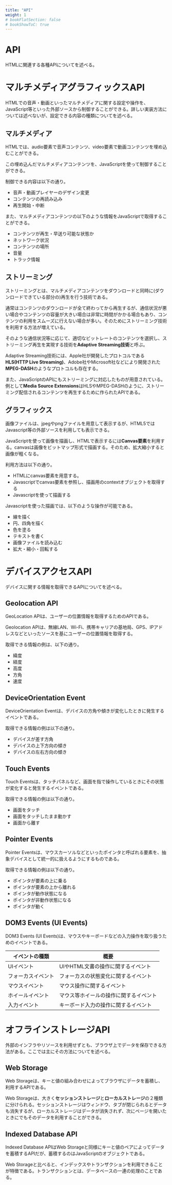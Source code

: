 ```yaml
---
title: "API"
weight: 1
# bookFlatSection: false
# bookShowToC: true
---
```


<h1>API</h1>

HTMLに関連する各種APIについてを述べる。


# マルチメディアグラフィックスAPI

HTMLでの音声・動画といったマルチメディアに関する設定や操作を、JavaScript等といった外部ソースから制御することができる。詳しい実装方法については述べないが、設定できる内容の種類についてを述べる。


## マルチメディア

HTMLでは、audio要素で音声コンテンツ、video要素で動画コンテンツを埋め込むことができる。

この埋め込んだマルチメディアコンテンツを、JavaScriptを使って制御することができる。

制御できる内容は以下の通り。

- 音声・動画プレイヤーのデザイン変更
- コンテンツの再読み込み
- 再生開始・中断

また、マルチメディアコンテンツの以下のような情報をJavaScriptで取得することができる。

- コンテンツが再生・早送り可能な状態か
- ネットワーク状況
- コンテンツの場所
- 音量
- トラック情報


## ストリーミング

ストリーミングとは、マルチメディアコンテンツをダウンロードと同時に(ダウンロードできている部分の)再生を行う技術である。

通常はコンテンツのダウンロードが全て終わってから再生するが、通信状況が悪い場合やコンテンツの容量が大きい場合は非常に時間がかかる場合もあり、コンテンツの利用をスムーズに行えない場合が多い。そのためにストリーミング技術を利用する方法が増えている。

そのような通信状況等に応じて、適切なビットレートのコンテンツを選択し、ストリーミング再生を実現する技術を**Adaptive Streaming技術**と呼ぶ。

Adaptive Streaming技術には、Apple社が開発したプロトコルである**HLS(HTTP Live Streaming)**、Adobe社やMicrosoft社などにより開発された**MPEG-DASH**のようなプロトコルも存在する。

また、JavaScriptのAPIにもストリーミングに対応したものが用意されている。例として**Media Source Extensions**はHLSやMPEG-DASHのように、ストリーミング配信されるコンテンツを再生するために作られたAPIである。


## グラフィックス

画像ファイルは、jpegやpngファイルを用意して表示するが、HTML5ではJavascript等の外部ソースを利用しても表示できる。

JavaScriptを使って画像を描画し、HTMLで表示するには**Canvas要素**を利用する。canvasは画像をビットマップ形式で描画する。そのため、拡大縮小すると画像が粗くなる。

利用方法は以下の通り。

- HTMLにcanvas要素を用意する。
- Javascriptでcanvas要素を参照し、描画用のcontextオブジェクトを取得する
- Javascriptを使って描画する

Javascriptを使った描画では、以下のような操作が可能である。

- 線を描く
- 円、四角を描く
- 色を塗る
- テキストを書く
- 画像ファイルを読み込む
- 拡大・縮小・回転する


# デバイスアクセスAPI

デバイスに関する情報を取得できるAPIについてを述べる。

## Geolocation API

GeoLocation APIは、ユーザーの位置情報を取得するためのAPIである。

Geolocation APIは、無線LAN、Wi-Fi、携帯キャリアの基地局、GPS、IPアドレスなどといったソースを基にユーザーの位置情報を取得する。

取得できる情報の例は、以下の通り。

- 緯度
- 経度
- 高度
- 方角
- 速度


## DeviceOrientation Event

DeviceOrientation Eventは、デバイスの方角や傾きが変化したときに発生するイベントである。

取得できる情報の例は以下の通り。

- デバイスが差す方角
- デバイスの上下方向の傾き
- デバイスの左右方向の傾き


## Touch Events

Touch Eventsは、タッチパネルなど、画面を指で操作しているときにその状態が変化すると発生するイベントである。

取得できる情報の例は以下の通り。

- 画面をタッチ
- 画面をタッチしたまま動かす
- 画面から離す


## Pointer Events

Pointer Eventsは、マウスカーソルなどといったポインタと呼ばれる要素を、抽象デバイスとして統一的に扱えるようにするものである。

取得できる情報の例は以下の通り。

- ポインタが要素の上に乗る
- ポインタが要素の上から離れる
- ポインタが動作状態になる
- ポインタが非動作状態になる
- ポインタが動く


## DOM3 Events (UI Events)

DOM3 Events (UI Events)は、マウスやキーボードなどの入力操作を取り扱うためのイベントである。


<table>
    <thead>
        <th>イベントの種類</th>
        <th>概要</th>
    </thead>
    <tr>
        <td>UIイベント</td>
        <td>UIやHTML文書の操作に関するイベント</td>
    </tr>
    <tr>
        <td>フォーカスイベント</td>
        <td>フォーカスの状態変化に関するイベント</td>
    </tr>
    <tr>
        <td>マウスイベント</td>
        <td>マウス操作に関するイベント</td>
    </tr>
    <tr>
        <td>ホイールイベント</td>
        <td>マウス等ホイールの操作に関するイベント</td>
    </tr>
    <tr>
        <td>入力イベント</td>
        <td>キーボード入力の操作に関するイベント</td>
    </tr>
</table>


# オフラインストレージAPI

外部のインフラやリソースを利用せずとも、ブラウザ上でデータを保存できる方法がある。ここでは主にその方法についてを述べる。

## Web Storage

Web Storageは、キーと値の組み合わせによってブラウザにデータを蓄積し、利用するAPIである。

Web Storageは、大きく**セッションストレージ**と**ローカルストレージ**の２種類に分けられる。セッションストレージはウィンドウ、タブが閉じられるとデータも消失するが、ローカルストレージはデータが消失されず、次にページを開いたときにでもそのデータを利用することができる。


## Indexed Database API

Indexed Database APIはWeb Storageと同様にキーと値のペアによってデータを蓄積するAPIだが、蓄積するのはJavaScriptのオブジェクトである。

Web Storageと比べると、インデックスやトランザクションを利用できることが特徴である。トランザクションとは、データベースの一連の処理のことである。

